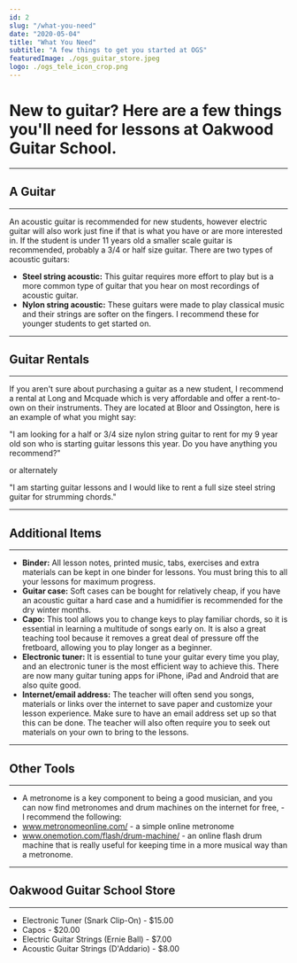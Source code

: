 ```yaml
---
id: 2
slug: "/what-you-need"
date: "2020-05-04"
title: "What You Need"
subtitle: "A few things to get you started at OGS"
featuredImage: ./ogs_guitar_store.jpeg
logo: ./ogs_tele_icon_crop.png
---
```


# **New to guitar?  Here are a few things you'll need for lessons at Oakwood Guitar School.**

---  
## **A Guitar**
---

An acoustic guitar is recommended for new students, however electric guitar will also work just fine if that is what you have or are more interested in.  If the student is under 11 years old a smaller scale guitar is recommended, probably a 3/4 or half size guitar.  There are two types of acoustic guitars:

- **Steel string acoustic:** This guitar requires more effort to play but is a more common type of guitar that you hear on most recordings of acoustic guitar.
- **Nylon string acoustic:** These guitars were made to play classical music and their strings are softer on the fingers.  I recommend these for younger students to get started on.

---
## **Guitar Rentals**
---

If you aren't sure about purchasing a guitar as a new student, I recommend a rental at Long and Mcquade which is very affordable and offer a rent-to-own on their instruments.  They are located at Bloor and Ossington, here is an example of what you might say:

"I am looking for a half or 3/4 size nylon string guitar to rent for my 9 year old son who is starting guitar lessons this year.  Do you have anything you recommend?"

or alternately

"I am starting guitar lessons and I would like to rent a full size steel string guitar for strumming chords."

---  
## **Additional Items**
---

- **Binder:** All lesson notes, printed music, tabs, exercises and extra materials can be kept in one binder for lessons.  You must bring this to all your lessons for maximum progress.
- **Guitar case:** Soft cases can be bought for relatively cheap, if you have an acoustic guitar a hard case and a humidifier is recommended for the dry winter months.
- **Capo:** This tool allows you to change keys to play familiar chords, so it is essential in learning a multitude of songs early on.  It is also a great teaching tool because it removes a great deal of pressure off the fretboard, allowing you to play longer as a beginner.
- **Electronic tuner:**  It is essential to tune your guitar every time you play, and an electronic tuner is the most efficient way to achieve this.  There are now many guitar tuning apps for iPhone, iPad and Android that are also quite good.
-  **Internet/email address:**  The teacher will often send you songs, materials or links over the internet to save paper and customize your lesson experience.  Make sure to have an email address set up so that this can be done.  The teacher will also often require you to seek out materials on your own to bring to the lessons.

---  
## **Other Tools**
---

- A metronome is a key component to being a good musician, and you can now find metronomes and drum machines on the internet for free, - I recommend the following:
- www.metronomeonline.com/ - a simple online metronome
- www.onemotion.com/flash/drum-machine/ - an online flash drum machine that is really useful for keeping time in a more musical way than a metronome.

---
## **Oakwood Guitar School Store**
---

- Electronic Tuner (Snark Clip-On) - $15.00
- Capos - $20.00
- Electric Guitar Strings (Ernie Ball) - $7.00
- Acoustic Guitar Strings (D'Addario) - $8.00